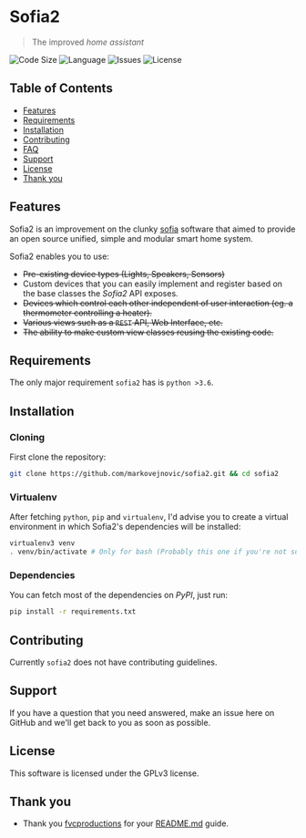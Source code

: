 # Sofia2

> The improved *home assistant*

![Code Size](https://img.shields.io/github/languages/code-size/markovejnovic/sofia2?style=flat-square)
![Language](https://img.shields.io/github/languages/top/markovejnovic/sofia2?style=flat-square)
![Issues](https://img.shields.io/github/issues/markovejnovic/sofia2?style=flat-square)
![License](https://img.shields.io/github/license/markovejnovic/sofia2?style=flat-square)

## Table of Contents

- [Features](#features)
- [Requirements](#requirements)
- [Installation](#installation)
- [Contributing](#contributing)
- [FAQ](#faq)
- [Support](#support)
- [License](#license)
- [Thank you](#thank-you)

## Features

Sofia2 is an improvement on the clunky
[sofia](https://www.github.com/markovejnovic/sofia) software that aimed to
provide an open source unified, simple and modular smart home system.

Sofia2 enables you to use:
* ~~Pre-existing device types (Lights, Speakers, Sensors)~~
* Custom devices that you can easily implement and register based on the base
classes the _Sofia2_ API exposes.
* ~~Devices which control each other independent of user interaction (eg. a
thermometer controlling a heater).~~
* ~~Various views such as a `REST` API, Web Interface, etc.~~
* ~~The ability to make custom view classes reusing the existing code.~~

## Requirements

The only major requirement `sofia2` has is `python >3.6`.

## Installation

### Cloning

First clone the repository:
```bash
git clone https://github.com/markovejnovic/sofia2.git && cd sofia2
```

### Virtualenv

After fetching `python`, `pip` and `virtualenv`, I'd advise you to create a
virtual environment in which Sofia2's dependencies will be installed:
```bash
virtualenv3 venv
. venv/bin/activate # Only for bash (Probably this one if you're not sure)
```

### Dependencies

You can fetch most of the dependencies on *PyPI*, just run:
```bash
pip install -r requirements.txt
```

## Contributing

Currently `sofia2` does not have contributing guidelines.

## Support

If you have a question that you need answered, make an issue here on GitHub and
we'll get back to you as soon as possible.

## License

This software is licensed under the GPLv3 license.

## Thank you
- Thank you [fvcproductions](https://github.com/fvcproductions/) for your
  [README.md](https://gist.github.com/fvcproductions/1bfc2d4aecb01a834b46)
  guide.
